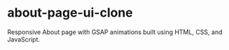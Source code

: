 # about-page-ui-clone
Responsive About page with GSAP animations built using HTML, CSS, and JavaScript.
